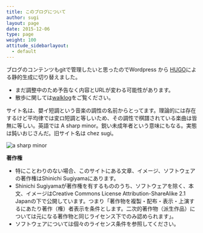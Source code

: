 ```yaml
---
title: このブログについて
author: sugi
layout: page
date: 2015-12-06
type: page
weight: 100
attitude_sidebarlayout:
  - default
---
```


ブログのコンテンツもgitで管理したいと思ったのでWordpress から [HUGO](http://gohugo.io/)による静的生成に切り替えました。

* まだ調整中のため予告なく内容とURLが変わる可能性があります。
* 散歩に関しては[walklog](http://walk.asharpminor.com)をご覧ください。

サイト名は、嬰イ短調という音楽の調性の名前からとってます。理論的には存在するけど平均律では変ロ短調と等しいため、その調性で棋譜されている楽曲は皆無に等しい。英語では A sharp minor。鋭い未成年者という意味にもなる。実態は鈍いおじさんだ。旧サイト名は chez sugi。

![a sharp minor](/images/score.png)

**著作権**

  * 特にことわりのない場合、このサイトにある文章、イメージ、ソフトウェアの著作権はShinichi Sugiyamaにあります。
  * Shinichi Sugiyamaが著作権を有するもののうち、ソフトウェアを除く、本文、イメージはCreative Commons License Attribution-ShareAlike 2.1 Japanの下で公開しています。つまり「著作物を複製・配布・表示・上演するにあたり著作（権）者表示を条件とします。二次的著作物（派生作品）については元になる著作物と同じライセンス下でのみ認められます」。
  * ソフトウェアについては個々のライセンス条件を参照してください。
